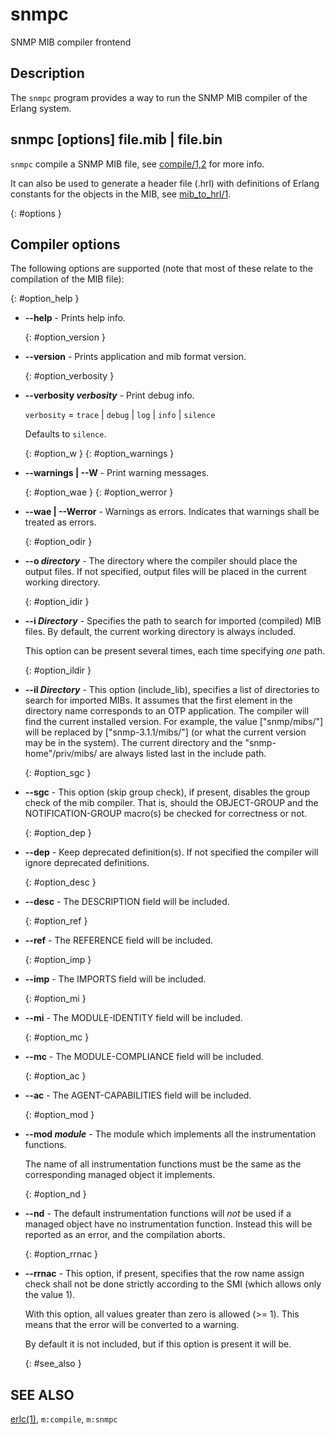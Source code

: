 <!--
%CopyrightBegin%

Copyright Ericsson AB 2023. All Rights Reserved.

Licensed under the Apache License, Version 2.0 (the "License");
you may not use this file except in compliance with the License.
You may obtain a copy of the License at

    http://www.apache.org/licenses/LICENSE-2.0

Unless required by applicable law or agreed to in writing, software
distributed under the License is distributed on an "AS IS" BASIS,
WITHOUT WARRANTIES OR CONDITIONS OF ANY KIND, either express or implied.
See the License for the specific language governing permissions and
limitations under the License.

%CopyrightEnd%
-->
# snmpc

SNMP MIB compiler frontend

## Description

The `snmpc` program provides a way to run the SNMP MIB compiler of the Erlang
system.

## snmpc \[options] file.mib | file.bin

`snmpc` compile a SNMP MIB file, see [compile/1,2](`m:snmpc#compile`) for more
info.

It can also be used to generate a header file (.hrl) with definitions of Erlang
constants for the objects in the MIB, see [mib_to_hrl/1](`m:snmpc#mib_to_hrl`).

[](){: #options }

## Compiler options

The following options are supported (note that most of these relate to the
compilation of the MIB file):

[](){: #option_help }

- **\--help** - Prints help info.

  [](){: #option_version }

- **\--version** - Prints application and mib format version.

  [](){: #option_verbosity }

- **\--verbosity _verbosity_** - Print debug info.

  `verbosity` = `trace` | `debug` | `log` | `info` | `silence`

  Defaults to `silence`.

  [](){: #option_w } [](){: #option_warnings }

- **\--warnings | --W** - Print warning messages.

  [](){: #option_wae } [](){: #option_werror }

- **\--wae | --Werror** - Warnings as errors. Indicates that warnings shall be
  treated as errors.

  [](){: #option_odir }

- **\--o _directory_** - The directory where the compiler should place the
  output files. If not specified, output files will be placed in the current
  working directory.

  [](){: #option_idir }

- **\--i _Directory_** - Specifies the path to search for imported (compiled)
  MIB files. By default, the current working directory is always included.

  This option can be present several times, each time specifying _one_ path.

  [](){: #option_ildir }

- **\--il _Directory_** - This option (include_lib), specifies a list of
  directories to search for imported MIBs. It assumes that the first element in
  the directory name corresponds to an OTP application. The compiler will find
  the current installed version. For example, the value \["snmp/mibs/"] will be
  replaced by \["snmp-3.1.1/mibs/"] (or what the current version may be in the
  system). The current directory and the "snmp-home"/priv/mibs/ are always
  listed last in the include path.

  [](){: #option_sgc }

- **\--sgc** - This option (skip group check), if present, disables the group
  check of the mib compiler. That is, should the OBJECT-GROUP and the
  NOTIFICATION-GROUP macro(s) be checked for correctness or not.

  [](){: #option_dep }

- **\--dep** - Keep deprecated definition(s). If not specified the compiler will
  ignore deprecated definitions.

  [](){: #option_desc }

- **\--desc** - The DESCRIPTION field will be included.

  [](){: #option_ref }

- **\--ref** - The REFERENCE field will be included.

  [](){: #option_imp }

- **\--imp** - The IMPORTS field will be included.

  [](){: #option_mi }

- **\--mi** - The MODULE-IDENTITY field will be included.

  [](){: #option_mc }

- **\--mc** - The MODULE-COMPLIANCE field will be included.

  [](){: #option_ac }

- **\--ac** - The AGENT-CAPABILITIES field will be included.

  [](){: #option_mod }

- **\--mod _module_** - The module which implements all the instrumentation
  functions.

  The name of all instrumentation functions must be the same as the
  corresponding managed object it implements.

  [](){: #option_nd }

- **\--nd** - The default instrumentation functions will _not_ be used if a
  managed object have no instrumentation function. Instead this will be reported
  as an error, and the compilation aborts.

  [](){: #option_rrnac }

- **\--rrnac** - This option, if present, specifies that the row name assign
  check shall not be done strictly according to the SMI (which allows only the
  value 1).

  With this option, all values greater than zero is allowed (>= 1). This means
  that the error will be converted to a warning.

  By default it is not included, but if this option is present it will be.

  [](){: #see_also }

## SEE ALSO

[erlc(1)](`e:erts:erlc_cmd.md`), `m:compile`, `m:snmpc`
